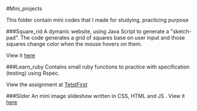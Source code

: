 #Mini_projects

This folder contain mini codes that I made for studying, practicing purpose

###Square_rid 
A dymanic website, using Java Script to generate a "sketch-pad". 
The code generates a grid of squares base on user input and those squares change color when the mouse hovers on them.

View it [here](http://htmlpreview.github.io/?https://github.com/LongPotato/Mini_projects/blob/master/Squares_grid/index.html)

###Learn_ruby 
Contains small ruby functions to practice with specification (testing) using Rspec.

View the assignment at [TetstFirst](http://testfirst.org/learn_ruby)

###Slider 
An mini image slideshow written in CSS, HTML and JS
. View it [here](http://htmlpreview.github.io/?https://github.com/LongPotato/Mini_projects/blob/master/slider/index.html)


